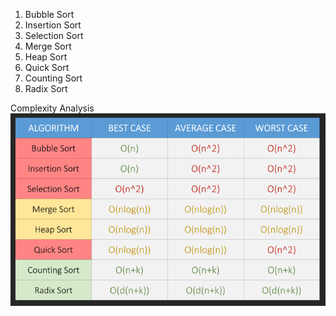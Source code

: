 1. Bubble Sort
2. Insertion Sort
3. Selection Sort
4. Merge Sort
5. Heap Sort
6. Quick Sort
7. Counting Sort
8. Radix Sort

Complexity Analysis
![img.png](img.png)
